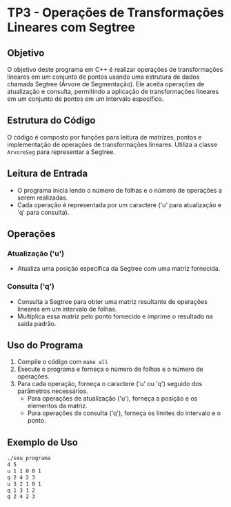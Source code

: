 # TP3 - Operações de Transformações Lineares com Segtree

## Objetivo
O objetivo deste programa em C++ é realizar operações de transformações lineares em um conjunto de pontos usando uma estrutura de dados chamada Segtree (Árvore de Segmentação). Ele aceita operações de atualização e consulta, permitindo a aplicação de transformações lineares em um conjunto de pontos em um intervalo específico.

## Estrutura do Código
O código é composto por funções para leitura de matrizes, pontos e implementação de operações de transformações lineares. Utiliza a classe `ArvoreSeg` para representar a Segtree.

## Leitura de Entrada
- O programa inicia lendo o número de folhas e o número de operações a serem realizadas.
- Cada operação é representada por um caractere ('u' para atualização e 'q' para consulta).

## Operações
### Atualização ('u')
- Atualiza uma posição específica da Segtree com uma matriz fornecida.

### Consulta ('q')
- Consulta a Segtree para obter uma matriz resultante de operações lineares em um intervalo de folhas. 
- Multiplica essa matriz pelo ponto fornecido e imprime o resultado na saída padrão.

## Uso do Programa
1. Compile o código com `make all`
2. Execute o programa e forneça o número de folhas e o número de operações.
3. Para cada operação, forneça o caractere ('u' ou 'q') seguido dos parâmetros necessários.
   - Para operações de atualização ('u'), forneça a posição e os elementos da matriz.
   - Para operações de consulta ('q'), forneça os limites do intervalo e o ponto.

## Exemplo de Uso
```bash
./seu_programa
4 5
u 1 1 0 0 1
q 2 4 2 3
u 3 2 1 0 1
q 1 3 1 2
q 2 4 2 3
